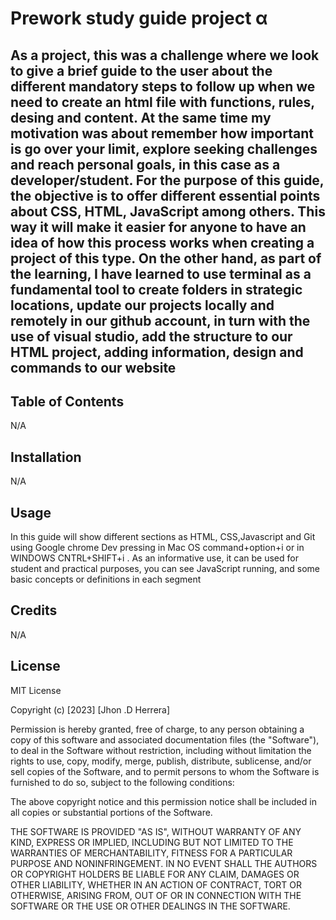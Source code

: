 # Prework study guide project α

## As a project, this was a challenge where we look to give a brief guide to the user about the different mandatory steps to follow up when we need to create an html file with functions, rules, desing and content. At the same time my  motivation was about remember how important is go over your limit, explore seeking challenges and reach personal goals, in this case as a developer/student. For the purpose of this guide, the objective is to offer different essential points about CSS, HTML, JavaScript among others. This way it will make it easier for anyone to have an idea of how this process works when creating a project of this type. On the other hand, as part of the learning, I have learned to use terminal as a fundamental tool to create folders in strategic locations, update our projects locally and remotely in our github account, in turn with the use of visual studio, add the structure to our HTML project, adding information, design and commands to our website


## Table of Contents

N/A

## Installation

N/A

## Usage

In this guide will show different sections as HTML, CSS,Javascript and Git using Google chrome Dev pressing in Mac OS command+option+i or in WINDOWS CNTRL+SHIFT+i . As an informative use, it can be used for student and practical purposes, you can see JavaScript running, and some basic concepts or definitions in each segment


## Credits

N/A

## License

MIT License

Copyright (c) [2023] [Jhon .D Herrera]

Permission is hereby granted, free of charge, to any person obtaining a copy
of this software and associated documentation files (the "Software"), to deal
in the Software without restriction, including without limitation the rights
to use, copy, modify, merge, publish, distribute, sublicense, and/or sell
copies of the Software, and to permit persons to whom the Software is
furnished to do so, subject to the following conditions:

The above copyright notice and this permission notice shall be included in all
copies or substantial portions of the Software.

THE SOFTWARE IS PROVIDED "AS IS", WITHOUT WARRANTY OF ANY KIND, EXPRESS OR
IMPLIED, INCLUDING BUT NOT LIMITED TO THE WARRANTIES OF MERCHANTABILITY,
FITNESS FOR A PARTICULAR PURPOSE AND NONINFRINGEMENT. IN NO EVENT SHALL THE
AUTHORS OR COPYRIGHT HOLDERS BE LIABLE FOR ANY CLAIM, DAMAGES OR OTHER
LIABILITY, WHETHER IN AN ACTION OF CONTRACT, TORT OR OTHERWISE, ARISING FROM,
OUT OF OR IN CONNECTION WITH THE SOFTWARE OR THE USE OR OTHER DEALINGS IN THE
SOFTWARE.

